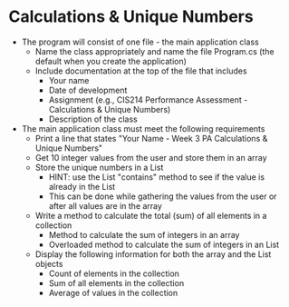 # Calculations & Unique Numbers

- The program will consist of one file - the main application class
  - Name the class appropriately and name the file Program.cs (the default when
    you create the application)
  - Include documentation at the top of the file that includes
    - Your name
    - Date of development
    - Assignment (e.g., CIS214 Performance Assessment - Calculations & Unique
      Numbers)
    - Description of the class
- The main application class must meet the following requirements
  - Print a line that states "Your Name - Week 3 PA Calculations & Unique
    Numbers"
  - Get 10 integer values from the user and store them in an array
  - Store the unique numbers in a List
    - HINT: use the List "contains" method to see if the value is already in
      the List
    - This can be done while gathering the values from the user or after all
      values are in the array
  - Write a method to calculate the total (sum) of all elements in a collection
    - Method to calculate the sum of integers in an array
    - Overloaded method to calculate the sum of integers in an List
  - Display the following information for both the array and the List objects
    - Count of elements in the collection
    - Sum of all elements in the collection
    - Average of values in the collection
